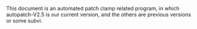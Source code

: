 This document is an automated patch clamp related program, in which autopatch-V2.5 is our current version, and the others are previous versions or some subvi. 